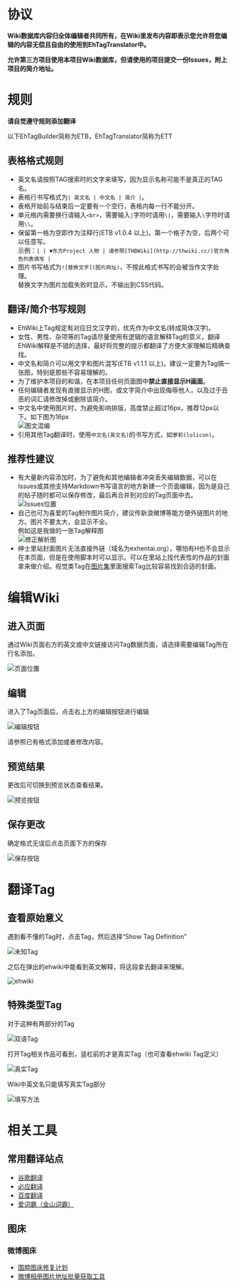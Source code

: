 ﻿# 协议
**Wiki数据库内容归全体编辑者共同所有，在Wiki里发布内容即表示您允许将您编辑的内容无偿且自由的使用到EhTagTranslator中。**

**允许第三方项目使用本项目Wiki数据库，但请使用的项目提交一份Issues，附上项目的简介地址。**

# 规则
**请自觉遵守规则添加翻译**

以下EhTagBuilder简称为ETB，EhTagTranslator简称为ETT

## 表格格式规则
* 英文名请按照TAG搜索时的文字来填写，因为显示名称可能不是真正的TAG名。
* 表格行书写格式为`| 英文名 | 中文名 | 简介 |`。
* 表格开始前与结束后一定要有一个空行，表格内每一行不能分开。
* 单元格内需要换行请输入`<br>`，需要输入`|`字符时请用`\|`，需要输入`\`字符时请用`\\`。
* 保留第一格为空即作为注释行(ETB v1.0.4 以上)。第一个格子为空，后两个可以任意写。<br>
 示例：`| | ▼东方Project 人物 | 请参照[THBWiki](http://thwiki.cc/)官方角色列表填写 |`
* 图片书写格式为`![替换文字](图片网址)`，不按此格式书写的会被当作文字处理。<br>替换文字为图片加载失败时显示，不输出到CSS代码。

## 翻译/简介书写规则
* EhWiki上Tag规定有对应日文汉字的，优先作为中文名(转成简体汉字)。
* 女性、男性、杂项等的Tag请尽量使用有逻辑的语言解释Tag的意义，翻译EhWiki解释是不错的选择，最好将完整的提示都翻译了方便大家理解后精确查找。
* 中文名和简介可以用文字和图片混写(ETB v1.1.1 以上)。建议一定要为Tag搞一张图，特别是那些不容易理解的。
* 为了维护本项目的和谐，在本项目任何页面图中**禁止直接显示H画面**。
* 任何编辑者发现有直接显示的H图，或文字简介中出现侮辱他人，以及过于丑恶的词汇请修改掉或删除该简介。
* 中文名中使用图片时，为避免影响排版，高度禁止超过16px，推荐12px以下。如下图为16px<br>
 ![图文混编](http://ww3.sinaimg.cn/large/6c84b2d6gw1f3tviu3ys8j20cl084dh8.jpg)
* 引用其他Tag翻译时，使用`中文名(英文名)`的书写方式，如`萝莉(lolicon)`。

## 推荐性建议
* 有大量新内容添加时，为了避免和其他编辑者冲突丢失编辑数据，可以在Issues或其他支持Markdown书写语言的地方新建一个页面编辑，因为是自己的帖子随时都可以保存修改，最后再合并到对应的Tag页面中去。<br>![Issues位置](http://ww2.sinaimg.cn/large/6c84b2d6gw1f3ybs82f0yj20es057jrv.jpg)
* 自己也可为喜爱的Tag制作图片简介，建议传新浪微博等能方便外链图片的地方。图片不要太大，会显示不全。<br>
 例如这是我做的一张Tag解释图<br>
 ![修正解析图](http://ww4.sinaimg.cn/large/6c84b2d6jw1f3yuc3f7r7j205k0b43zr.jpg)
* 绅士里站封面图片无法直接外链（域名为exhentai.org），哪怕有H也不会显示在本页面，但是在使用脚本时可以显示。可以在里站上找代表性的作品的封面拿来做介绍。视觉类Tag在[图片集](http://exhentai.org/imageset/)里面搜索Tag比较容易找到合适的封面。

# 编辑Wiki
## 进入页面
通过Wiki页面右方的英文或中文链接访问Tag数据页面，请选择需要编辑Tag所在行名添加。

![页面位置](http://ww3.sinaimg.cn/large/6c84b2d6gw1f3tu4ax50ej20ah0mswfy.jpg)

## 编辑
进入了Tag页面后，点击右上方的编辑按钮进行编辑

![编辑按钮](http://ww3.sinaimg.cn/large/6c84b2d6gw1f3sog6ublej20jr0dktbc.jpg)

请参照已有格式添加或者修改内容。

## 预览结果
更改后可切换到预览状态查看结果。

![预览按钮](http://ww4.sinaimg.cn/large/6c84b2d6gw1f3tidpoaykj20rn0jpagb.jpg)

## 保存更改
确定格式无误后点击页面下方的保存

![保存按钮](http://ww3.sinaimg.cn/large/6c84b2d6gw1f3ttx1xaeuj20bc085glm.jpg)

# 翻译Tag
## 查看原始意义
遇到看不懂的Tag时，点击Tag，然后选择“Show Tag Definition”

![未知Tag](http://ww1.sinaimg.cn/large/6c84b2d6gw1f3sq8m9qngj20fn0agwgb.jpg)

之后在弹出的ehwiki中能看到英文解释，将这段拿去翻译来理解。

![ehwiki](http://ww2.sinaimg.cn/large/6c84b2d6gw1f3sqabsm7aj20pu0amwi8.jpg)

## 特殊类型Tag
对于这种有两部分的Tag

![双语Tag](http://ww3.sinaimg.cn/large/6c84b2d6gw1f3srn3ur2ej207w02mjrk.jpg)

打开Tag相关作品可看到，竖杠前的才是真实Tag（也可查看ehwiki Tag定义）

![真实Tag](http://ww1.sinaimg.cn/large/6c84b2d6gw1f3srnuxz1uj205901v0sn.jpg)

Wiki中英文名只能填写真实Tag部分

![填写方法](http://ww4.sinaimg.cn/large/6c84b2d6gw1f3srphp9gaj20kl05w75e.jpg)

# 相关工具
## 常用翻译站点
* [谷歌翻译](http://translate.google.cn/)
* [必应翻译](http://www.bing.com/translator/)
* [百度翻译](http://fanyi.baidu.com/#auto/zh/)
* [爱词霸（金山词霸）](http://www.iciba.com/)

## 图床
### 微博图床
* [围脖图床修复计划](http://weibotuchuang.sinaapp.com/)
* [微博相册图片地址批量获取工具](https://greasyfork.org/scripts/18036)